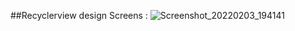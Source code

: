 ##Recyclerview design Screens : 
![Screenshot_20220203_194141](https://user-images.githubusercontent.com/53372814/152400111-2b26ae13-7c1c-4891-be1e-9847842de99a.png)
